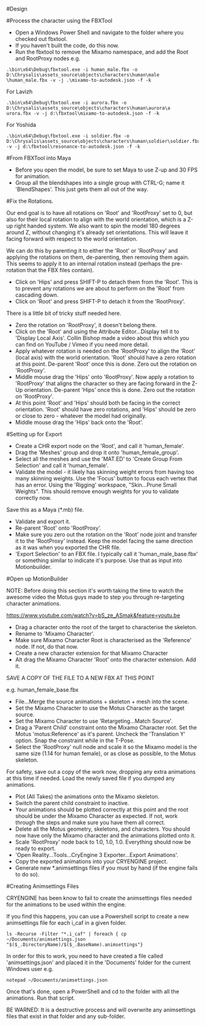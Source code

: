 #Design

#Process the character using the FBXTool

*   Open a Windows Power Shell and navigate to the folder where you checked out fbxtool.
*   If you haven't built the code, do this now.
*   Run the fbxtool to remove the Mixamo namespace, and add the Root and RootProxy nodes e.g.

```
.\bin\x64\Debug\fbxtool.exe -i human_male.fbx -o D:\Chrysalis\assets_source\objects\characters\human\male
\human_male.fbx -v -j .\mixamo-to-autodesk.json -f -k
```

For Lavizh

```
.\bin\x64\Debug\fbxtool.exe -i aurora.fbx -o D:\Chrysalis\assets_source\objects\characters\human\aurora\a
urora.fbx -v -j d:\fbxtool\mixamo-to-autodesk.json -f -k
```

For Yoshida

```
.\bin\x64\Debug\fbxtool.exe -i soldier.fbx -o D:\Chrysalis\assets_source\objects\characters\human\soldier\soldier.fbx -v -j d:\fbxtool\resonance-to-autodesk.json -f -k
```

#From FBXTool into Maya

*   Before you open the model, be sure to set Maya to use Z-up and 30 FPS for animation.
*   Group all the blendshapes into a single group with CTRL-G; name it 'BlendShapes'. This just gets them all out of the way.

#Fix the Rotations.

Our end goal is to have all rotations on 'Root' and 'RootProxy' set to 0, but also for their local rotation to align with the world orientation, which is a Z-up right handed system. We also want to spin the model 180 degrees around Z, without changing it's already set orientations. This will leave it facing forward with respect to the world orientation.

We can do this by parenting it to either the 'Root' or 'RootProxy' and applying the rotations on them, de-parenting, then removing them again. This seems to apply it to an internal rotation instead (perhaps the pre-rotation that the FBX files contain).

*   Click on 'Hips' and press SHIFT-P to detach them from the 'Root'. This is to prevent any rotations we are about to perform on the 'Root' from cascading down.
*   Click on 'Root' and press SHIFT-P to detach it from the 'RootProxy'.

There is a little bit of tricky stuff needed here.

*   Zero the rotation on 'RootProxy', it doesn't belong there.
*   Click on the 'Root' and using the Attribute Editor...Display tell it to 'Display Local Axis'. Collin Bishop made a video about this which you can find on YouTube / Vimeo if you need more detail.
*   Apply whatever rotation is needed on the 'RootProxy' to align the 'Root' (local axis) with the world orientation. 'Root' should have a zero rotation at this point. De-parent 'Root' once this is done. Zero out the rotation on 'RootProxy'.
*   Middle mouse drag the 'Hips' onto 'RootProxy'. Now apply a rotation to 'RootProxy' that aligns the character so they are facing forward in the Z-Up orientation. De-parent 'Hips' once this is done. Zero out the rotation on 'RootProxy'.
*   At this point 'Root' and 'Hips' should both be facing in the correct orientation. 'Root' should have zero rotations, and 'Hips' should be zero or close to zero - whatever the model had originally.
*   Middle mouse drag the 'Hips' back onto the 'Root'.

#Setting up for Export

*   Create a CHR export node on the 'Root', and call it 'human_female'.
*   Drag the 'Meshes' group and drop it onto 'human_female_group'.
*   Select all the meshes and use the 'MAT.ED' to 'Create Group From Selection' and call it 'human_female'.
*   Validate the model - it likely has skinning weight errors from having too many skinning weights. Use the 'Focus' button to focus each vertex that has an error. Using the 'Rigging' workspace, "Skin...Prune Small Weights". This should remove enough weights for you to validate correctly now.

Save this as a Maya (*.mb) file.

*   Validate and export it.
*   Re-parent 'Root' onto 'RootProxy'.
*   Make sure you zero out the rotation on the 'Root' node joint and transfer it to the 'RootProxy' instead. Keep the model facing the same direction as it was when you exported the CHR file.
*   'Export Selection' to an FBX file. I typically call it 'human_male_base.fbx' or something similar to indicate it's purpose. Use that as input into Motionbuilder.

#Open up MotionBuilder

NOTE: Before doing this section it's worth taking the time to watch the awesome video the Motus guys made to step you through re-targeting character animations.

https://www.youtube.com/watch?v=bS_ze_ASmak&feature=youtu.be

*   Drag a character onto the root of the target to characterise the skeleton.
*   Rename to 'Mixamo Character'.
*   Make sure Mixamo Character Root is characterised as the 'Reference' node. If not, do that now.
*   Create a new character extension for that Mixamo Character
*   Alt drag the Mixamo Character 'Root' onto the character extension. Add it.

SAVE A COPY OF THE FILE TO A NEW FBX AT THIS POINT

e.g. human_female_base.fbx

*   File...Merge the source animations + skeleton + mesh into the scene.
*   Set the Mixamo Character to use the Motus Character as the target source.
*   Set the Mixamo Character to use 'Retargeting...Match Source'.
*   Drag a 'Parent Child' constraint onto the Mixamo Character root. Set the Motus 'motus:Reference' as it's parent. Uncheck the 'Translation Y' option. Snap the constraint while in the T-Pose.
*   Select the 'RootProxy' null node and scale it so the Mixamo model is the same size (1.14 for human female), or as close as possible, to the Motus skeleton.

For safety, save out a copy of the work now, dropping any extra animations at this time if needed. Load the newly saved file if you dumped any animations.

*   Plot (All Takes) the animations onto the Mixamo skeleton.
*   Switch the parent child constraint to inactive.
*   Your animations should be plotted correctly at this point and the root should be under the Mixamo Character as expected. If not, work through the steps and make sure you have them all correct.
*   Delete all the Motus geometry, skeletons, and characters. You should now have only the Mixamo character and the animations plotted onto it.
*   Scale 'RootProxy' node back to 1.0, 1.0, 1.0. Everything should now be ready to export.
*   'Open Reality...Tools...CryEngine 3 Exporter...Export Animations'.
*   Copy the exported animations into your CRYENGINE project.
*   Generate new *.animsettings files if you must by hand (if the engine fails to do so).

#Creating Animsettings Files

CRYENGINE has been know to fail to create the animsettings files needed for the animations to be used within the engine.

If you find this happens, you can use a Powershell script to create a new animsettings file for each i_caf in a given folder.

```
ls -Recurse -Filter "*.i_caf" | foreach { cp ~/Documents/animsettings.json "$($_.DirectoryName)/$($_.BaseName).animsettings"}
```

In order for this to work, you need to have created a file called 'animsettings.json' and placed it in the 'Documents' folder for the current Windows user e.g.

```
notepad ~/Documents/animsettings.json
```

Once that's done, open a PowerShell and cd to the folder with all the animations. Run that script.

BE WARNED: It is a destructive process and will overwrite any animsettings files that exist in that folder and any sub-folder.